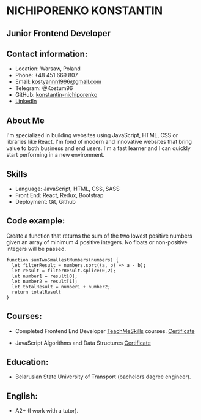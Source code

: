 # NICHIPORENKO KONSTANTIN

## Junior Frontend Developer

## Contact information:

- Location: Warsaw, Poland
- Phone: +48 451 669 807
- Email: kostyannn1996@gmail.com
- Telegram: @Kostum96
- GitHub: [konstantin-nichiporenko](https://github.com/kost321)
- [LinkedIn](https://www.linkedin.com/in/kanstantsin-nichyparenka/)

## About Me

I'm specialized in building websites using JavaScript, HTML, CSS or libraries like React. I'm fond of modern and innovative websites that bring value to both business and end users. I'm a fast learner and I can quickly start performing in a new environment.

## Skills

- Language: JavaScript, HTML, CSS, SASS
- Front End: React, Redux, Bootstrap
- Deployment: Git, Github

## Code example:

Create a function that returns the sum of the two lowest positive numbers given an array of minimum 4 positive integers. No floats or non-positive integers will be passed.

```
function sumTwoSmallestNumbers(numbers) {  
  let filterResult = numbers.sort((a, b) => a - b);
  let result = filterResult.splice(0,2);
  let number1 = result[0];
  let number2 = result[1];
  let totalResult = number1 + number2;
  return totalResult
}

```
## Courses:

- Сompleted Frontend End Developer [TeachMeSkills](https://teachmeskills.by/kursy-programmirovaniya/frontend-html-css-javascript-minsk) courses.
[Certificate](https://www.linkedin.com/in/kanstantsin-nichyparenka/overlay/1635500643296/single-media-viewer/)

- JavaScript Algorithms and Data Structures
[Certificate](https://www.freecodecamp.org/certification/fccc9b2dccc-5a72-4526-b744-8f1032a89331/javascript-algorithms-and-data-structures)

## Education:

- Belarusian State University of Transport (bachelors dagree engineer).

## English:

- A2+ (I work with a tutor).